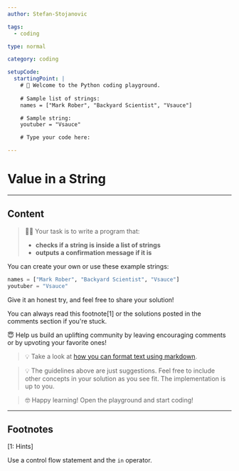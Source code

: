```yaml
---
author: Stefan-Stojanovic

tags:
  - coding

type: normal

category: coding

setupCode:
  startingPoint: |
    # 👋 Welcome to the Python coding playground.
    
    # Sample list of strings:
    names = ["Mark Rober", "Backyard Scientist", "Vsauce"]

    # Sample string:
    youtuber = "Vsauce"

    # Type your code here:

---
```


# Value in a String

---

## Content

> 👩‍💻 Your task is to write a program that:
> - **checks if a string is inside a list of strings**
> - **outputs a confirmation message if it is**

You can create your own or use these example strings:
```python
names = ["Mark Rober", "Backyard Scientist", "Vsauce"]
youtuber = "Vsauce"
```

Give it an honest try, and feel free to share your solution!

You can always read this footnote[1] or the solutions posted in the comments section if you're stuck.

😇 Help us build an uplifting community by leaving encouraging comments or by upvoting your favorite ones!

> 💡 Take a look at [how you can format text using markdown](https://www.enki.com/glossary/general/markdown-formatting).

> 💡 The guidelines above are just suggestions. Feel free to include other concepts in your solution as you see fit. The implementation is up to you.

> 🤓 Happy learning! Open the playground and start coding!

---

## Footnotes

[1: Hints]

Use a control flow statement and the `in` operator.

